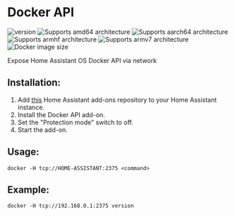 # Docker API

![version][version-shield]
![Supports amd64 architecture][amd64-shield]
![Supports aarch64 architecture][aarch64-shield]
![Supports armhf architecture][armhf-shield]
![Supports armv7 architecture][armv7-shield]
![Docker image size][image-size-shield]

Expose Home Assistant OS Docker API via network

## Installation:

1. Add [this](https://github.com/casperklein/homeassistant-addons) Home Assistant add-ons repository to your Home Assistant instance.
1. Install the Docker API add-on.
1. Set the "Protection mode" switch to off.
1. Start the add-on.

## Usage:

    docker -H tcp://HOME-ASSISTANT:2375 <command>

## Example:

    docker -H tcp://192.168.0.1:2375 version


[aarch64-shield]: https://img.shields.io/badge/aarch64-yes-blue.svg
[amd64-shield]: https://img.shields.io/badge/amd64-yes-blue.svg
[armhf-shield]: https://img.shields.io/badge/armhf-yes-blue.svg
[armv7-shield]: https://img.shields.io/badge/armv7-yes-blue.svg
[version-shield]: https://img.shields.io/badge/dynamic/json?color=blue&label=version&query=version&url=https%3A%2F%2Fraw.githubusercontent.com%2Fcasperklein%2Fhomeassistant-addons%2Fmaster%2Fdocker-api%2Fconfig.json
[image-size-shield]: https://img.shields.io/docker/image-size/casperklein/homeassistant-docker-api/latest
